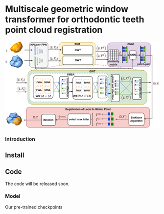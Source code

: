 # Multiscale geometric window transformer for orthodontic teeth point cloud registration
![Image text](Pipline.png)

### Introduction

## Install

## Code 

The code will be released soon.

### Model
Our pre-trained checkpoints







